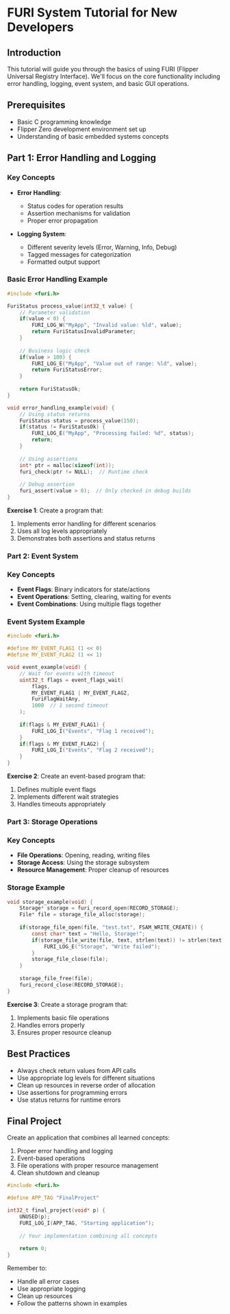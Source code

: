 # FURI System Tutorial for New Developers

## Introduction
This tutorial will guide you through the basics of using FURI (Flipper Universal Registry Interface). We'll focus on the core functionality including error handling, logging, event system, and basic GUI operations.

## Prerequisites
- Basic C programming knowledge
- Flipper Zero development environment set up
- Understanding of basic embedded systems concepts

## Part 1: Error Handling and Logging

### Key Concepts
- **Error Handling**: 
  - Status codes for operation results
  - Assertion mechanisms for validation
  - Proper error propagation
  
- **Logging System**:
  - Different severity levels (Error, Warning, Info, Debug)
  - Tagged messages for categorization
  - Formatted output support

### Basic Error Handling Example
```c
#include <furi.h>

FuriStatus process_value(int32_t value) {
    // Parameter validation
    if(value < 0) {
        FURI_LOG_W("MyApp", "Invalid value: %ld", value);
        return FuriStatusInvalidParameter;
    }
    
    // Business logic check
    if(value > 100) {
        FURI_LOG_E("MyApp", "Value out of range: %ld", value);
        return FuriStatusError;
    }
    
    return FuriStatusOk;
}

void error_handling_example(void) {
    // Using status returns
    FuriStatus status = process_value(150);
    if(status != FuriStatusOk) {
        FURI_LOG_E("MyApp", "Processing failed: %d", status);
        return;
    }
    
    // Using assertions
    int* ptr = malloc(sizeof(int));
    furi_check(ptr != NULL);  // Runtime check
    
    // Debug assertion
    furi_assert(value > 0);  // Only checked in debug builds
}
```

**Exercise 1**: Create a program that:
1. Implements error handling for different scenarios
2. Uses all log levels appropriately
3. Demonstrates both assertions and status returns

### Part 2: Event System

### Key Concepts
- **Event Flags**: Binary indicators for state/actions
- **Event Operations**: Setting, clearing, waiting for events
- **Event Combinations**: Using multiple flags together

### Event System Example
```c
#include <furi.h>

#define MY_EVENT_FLAG1 (1 << 0)
#define MY_EVENT_FLAG2 (1 << 1)

void event_example(void) {
    // Wait for events with timeout
    uint32_t flags = event_flags_wait(
        flags,
        MY_EVENT_FLAG1 | MY_EVENT_FLAG2,
        FuriFlagWaitAny,
        1000  // 1 second timeout
    );
    
    if(flags & MY_EVENT_FLAG1) {
        FURI_LOG_I("Events", "Flag 1 received");
    }
    if(flags & MY_EVENT_FLAG2) {
        FURI_LOG_I("Events", "Flag 2 received");
    }
}
```

**Exercise 2**: Create an event-based program that:
1. Defines multiple event flags
2. Implements different wait strategies
3. Handles timeouts appropriately

### Part 3: Storage Operations

### Key Concepts
- **File Operations**: Opening, reading, writing files
- **Storage Access**: Using the storage subsystem
- **Resource Management**: Proper cleanup of resources

### Storage Example
```c
void storage_example(void) {
    Storage* storage = furi_record_open(RECORD_STORAGE);
    File* file = storage_file_alloc(storage);
    
    if(storage_file_open(file, "test.txt", FSAM_WRITE_CREATE)) {
        const char* text = "Hello, Storage!";
        if(storage_file_write(file, text, strlen(text)) != strlen(text)) {
            FURI_LOG_E("Storage", "Write failed");
        }
        storage_file_close(file);
    }
    
    storage_file_free(file);
    furi_record_close(RECORD_STORAGE);
}
```

**Exercise 3**: Create a storage program that:
1. Implements basic file operations
2. Handles errors properly
3. Ensures proper resource cleanup

## Best Practices
- Always check return values from API calls
- Use appropriate log levels for different situations
- Clean up resources in reverse order of allocation
- Use assertions for programming errors
- Use status returns for runtime errors

## Final Project
Create an application that combines all learned concepts:
1. Proper error handling and logging
2. Event-based operations
3. File operations with proper resource management
4. Clean shutdown and cleanup

```c
#include <furi.h>

#define APP_TAG "FinalProject"

int32_t final_project(void* p) {
    UNUSED(p);
    FURI_LOG_I(APP_TAG, "Starting application");
    
    // Your implementation combining all concepts
    
    return 0;
}
```

Remember to:
- Handle all error cases
- Use appropriate logging
- Clean up resources
- Follow the patterns shown in examples